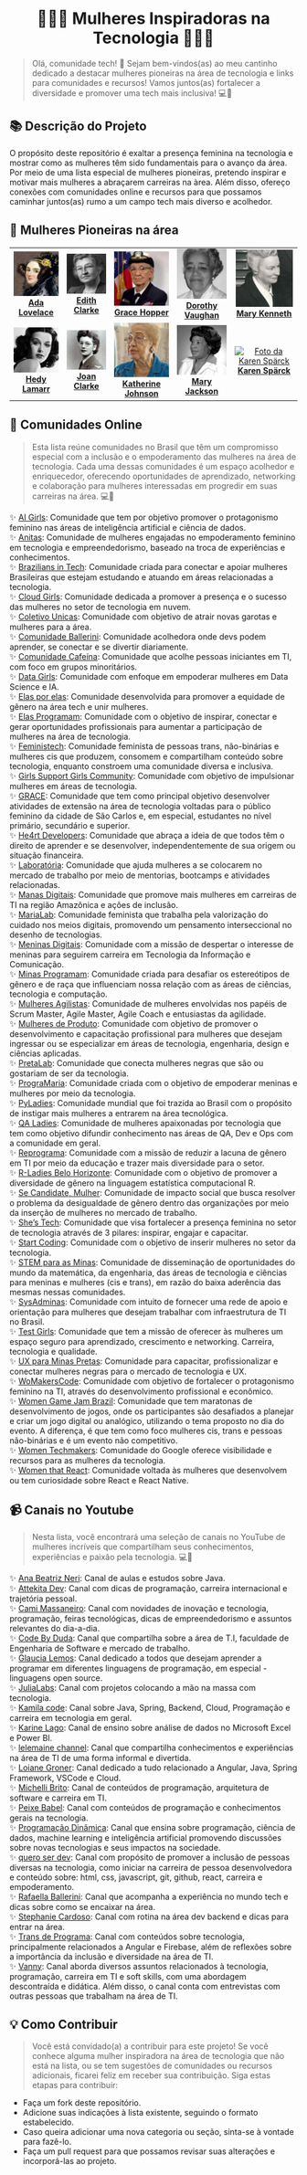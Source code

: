 <h1 align="center"> 👩🏽‍💻 Mulheres Inspiradoras na Tecnologia 👩🏽‍💻 </h1>

>Olá, comunidade tech! 👋 Sejam bem-vindos(as) ao meu cantinho dedicado a destacar mulheres pioneiras na área de tecnologia e links para comunidades e recursos! Vamos juntos(as) fortalecer a diversidade e promover uma tech mais inclusiva! 💻🚀

## 📚 Descrição do Projeto

O propósito deste repositório é exaltar a presença feminina na tecnologia e mostrar como as mulheres têm sido fundamentais para o avanço da área. Por meio de uma lista especial de mulheres pioneiras, pretendo inspirar e motivar mais mulheres a abraçarem carreiras na àrea. Além disso, ofereço conexões com comunidades online e recursos para que possamos caminhar juntos(as) rumo a um campo tech mais diverso e acolhedor.

## 📜 Mulheres Pioneiras na área 

<table>
<tbody>
<tr>
    <td align = "center">
      <a href="https://pt.wikipedia.org/wiki/Ada_Lovelace">
        <img src="https://github.com/talytam/mulheres-inspiradoras-na-tecnologia/blob/main/img/01-AdaLovelace.png" width="100px;" alt="Foto da Ada Lovelace"/><br>
        <b>Ada Lovelace</b>
    </a>
    </td>
    <td align = "center">
      <a href="https://pt.wikipedia.org/wiki/Edith_Clarke">
        <img src="https://github.com/talytam/mulheres-inspiradoras-na-tecnologia/blob/main/img/02-EdithClarke.png" width="100px;" alt="Foto da Edith Clarke"/><br>
        <b>Edith Clarke</b>
    </a>
    </td>
    <td align = "center">
      <a href="https://pt.wikipedia.org/wiki/Grace_Hopper">
        <img src="https://github.com/talytam/mulheres-inspiradoras-na-tecnologia/blob/main/img/03-CommodoreGraceMHopper.png" width="100px;" alt="Foto da Grace Hopper"/><br>
        <b>Grace Hopper</b>
    </a>
    </td>
    <td align = "center">
      <a href="https://pt.wikipedia.org/wiki/Dorothy_Vaughan">
        <img src="https://github.com/talytam/mulheres-inspiradoras-na-tecnologia/blob/main/img/04-DorothyJohnsonVaughan.png" width="100px;" alt="Foto da Dorothy Vaughan"/><br>
        <b>Dorothy Vaughan</b>
    </a>
    </td>
    <td align = "center">
      <a href="https://pt.wikipedia.org/wiki/Mary_Kenneth_Keller">
        <img src="https://github.com/talytam/mulheres-inspiradoras-na-tecnologia/blob/main/img/05-MaryKennethKeller.png" width="100px;" alt="Foto da Mary Kenneth"/><br>
        <b>Mary Kenneth</b>
</tr>
<tr>
<td align = "center">
      <a href="https://pt.wikipedia.org/wiki/Hedy_Lamarr">
        <img src="https://github.com/talytam/mulheres-inspiradoras-na-tecnologia/blob/main/img/06-HedyLamarr.png" width="100px;" alt="Foto da Hedy Lamarr"/><br>
        <b>Hedy Lamarr</b>
    </a>
    </td>
    <td align = "center">
      <a href="https://pt.wikipedia.org/wiki/Joan_Clarke">
        <img src="https://github.com/talytam/mulheres-inspiradoras-na-tecnologia/blob/main/img/07-JoanClarke.png" width="100px;" alt="Foto da Joan Clarke"/><br>
        <b>Joan Clarke</b>
    </a>
    </td>
    <td align = "center">
      <a href="https://pt.wikipedia.org/wiki/Katherine_Johnson">
        <img src="https://github.com/talytam/mulheres-inspiradoras-na-tecnologia/blob/main/img/08-KatherineJohnson.png" width="100px;" alt="Foto da Katherine Johnson"/><br>
        <b>Katherine Johnson</b>
    </a>
    </td>
    <td align = "center">
      <a href="https://pt.wikipedia.org/wiki/Mary_Jackson">
        <img src="https://github.com/talytam/mulheres-inspiradoras-na-tecnologia/blob/main/img/09-MaryJackson.png" width="100px;" alt="Foto da Mary Jackson"/><br>
        <b>Mary Jackson</b>
      </a>
     </td>
    <td align = "center">
      <a href="https://pt.wikipedia.org/wiki/Karen_Sp%C3%A4rck_Jones">
        <img src="https://github.com/talytam/mulheres-inspiradoras-na-tecnologia/blob/main/img/10-KarenSp%C3%A4rckJones.png" width="100px;" alt="Foto da Karen Spärck"/><br>
        <b>Karen Spärck</b>
      </a>
     </td>
</tbody>
</tr>          
</table>

## 🤝 Comunidades Online

>Esta lista reúne comunidades no Brasil que têm um compromisso especial com a inclusão e o empoderamento das mulheres na área de tecnologia. Cada uma dessas comunidades é um espaço acolhedor e enriquecedor, oferecendo oportunidades de aprendizado, networking e colaboração para mulheres interessadas em progredir em suas carreiras na área. 💻🌈


✨ [AI Girls](https://aigirlsbr.github.io/): Comunidade que tem por objetivo promover o protagonismo feminino nas áreas de inteligência artificial e ciência de dados.<br>
✨ [Anitas](https://www.linkedin.com/company/anitas): Comunidade de mulheres engajadas no empoderamento feminino em tecnologia e empreendedorismo, baseado na troca de experiências e conhecimentos.<br>
✨ [Brazilians in Tech](https://braziliansintech.com/): Comunidade criada para conectar e apoiar mulheres Brasileiras que estejam estudando e atuando em áreas relacionadas a tecnologia.<br>
✨ [Cloud Girls](https://www.cloudgirls.com.br/): Comunidade dedicada a promover a presença e o sucesso das mulheres no setor de tecnologia em nuvem.<br>
✨ [Coletivo Unicas](https://coletivo-unicas.vercel.app/): Comunidade com objetivo de atrair novas garotas e mulheres para a área.<br>
✨ [Comunidade Ballerini](https://www.linkedin.com/company/comunidadeballerini/): Comunidade acolhedora onde devs podem aprender, se conectar e se divertir diariamente.<br>
✨ [Comunidade Cafeína](https://github.com/ComunidadeCafeina): Comunidade que acolhe pessoas iniciantes em TI, com foco em grupos minoritários.<br>
✨ [Data Girls](https://linktr.ee/DataGirls): Comunidade com enfoque em empoderar mulheres em Data Science e IA.<br>
✨ [Elas por elas](https://linktr.ee/elaspor): Comunidade desenvolvida para promover a equidade de gênero na área tech e unir mulheres.<br>
✨ [Elas Programam](https://www.elasprogramam.com.br/): Comunidade com o objetivo de inspirar, conectar e gerar oportunidades profissionais para aumentar a participação de mulheres na área de tecnologia.<br>
✨ [Feministech](https://feministech.com.br/): Comunidade feminista de pessoas trans, não-binárias e mulheres cis que produzem, consomem e compartilham conteúdo sobre tecnologia, enquanto constroem uma comunidade diversa e inclusiva.<br>
✨ [Girls Support Girls Community](https://linktr.ee/gsgcommunity): Comunidade com objetivo de impulsionar mulheres em áreas de tecnologia.<br>
✨ [GRACE](http://grace.icmc.usp.br/): Comunidade que tem como principal objetivo desenvolver atividades de extensão na área de tecnologia voltadas para o público feminino da cidade de São Carlos e, em especial, estudantes no nível primário, secundário e superior.<br>
✨ [He4rt Developers](https://heartdevs.com/): Comunidade que abraça a ideia de que todos têm o direito de aprender e se desenvolver, independentemente de sua origem ou situação financeira.<br>
✨ [Laboratória](https://linktr.ee/laboratoria_br): Comunidade que ajuda mulheres a se colocarem no mercado de trabalho por meio de mentorias, bootcamps e atividades relacionadas.<br>
✨ [Manas Digitais](https://linktr.ee/manasdigitais): Comunidade que promove mais mulheres em carreiras de TI na região Amazônica e ações de inclusão.<br>
✨ [MariaLab](https://www.marialab.org/): Comunidade feminista que trabalha pela valorização do cuidado nos meios digitais, promovendo um pensamento interseccional no desenho de tecnologias.<br>
✨ [Meninas Digitais](https://linktr.ee/meninasdigitaissbc): Comunidade com a missão de despertar o interesse de meninas para seguirem carreira em Tecnologia da Informação e Comunicação.<br>
✨ [Minas Programam](https://linktr.ee/minasprogramam): Comunidade criada para desafiar os estereótipos de gênero e de raça que influenciam nossa relação com as áreas de ciências, tecnologia e computação.<br>
✨ [Mulheres Agilistas](https://linktr.ee/MulheresAgilistas): Comunidade de mulheres envolvidas nos papéis de Scrum Master, Agile Master, Agile Coach e entusiastas da agilidade.<br>
✨ [Mulheres de Produto](https://mulheresdeproduto.com/): Comunidade com objetivo de promover o desenvolvimento e capacitação profissional para mulheres que desejam ingressar ou se especializar em áreas de tecnologia, engenharia, design e ciências aplicadas.<br>
✨ [PretaLab](https://linktr.ee/pretalab): Comunidade que conecta mulheres negras que são ou gostariam de ser da tecnologia.<br>
✨ [PrograMaria](https://vamosjuntes.programaria.org/links): Comunidade criada com o objetivo de empoderar meninas e mulheres por meio da tecnologia.<br>
✨ [PyLadies](https://linktr.ee/pyladiesbrasil): Comunidade mundial que foi trazida ao Brasil com o propósito de instigar mais mulheres a entrarem na área tecnológica.<br>
✨ [QA Ladies](https://linktr.ee/qaladies): Comunidade de mulheres apaixonadas por tecnologia que tem como objetivo difundir conhecimento nas áreas de QA, Dev e Ops com a comunidade em geral.<br>
✨ [Reprograma](https://linktr.ee/ReprogramaBr): Comunidade com a missão de reduzir a lacuna de gênero em TI por meio da educação e trazer mais diversidade para o setor.<br>
✨ [R-Ladies Belo Horizonte](https://linktr.ee/rladiesbh): Comunidade com o objetivo de promover a diversidade de gênero na linguagem estatística computacional R.<br>
✨ [Se Candidate, Mulher](https://ig.rdstation.com/secandidatemulher): Comunidade de impacto social que busca resolver o problema da desigualdade de gênero dentro das organizações por meio da inserção de mulheres no mercado de trabalho.<br>
✨ [She’s Tech](https://linktr.ee/shestech): Comunidade que visa fortalecer a presença feminina no setor de tecnologia através de 3 pilares: inspirar, engajar e capacitar.<br>
✨ [Start Coding](https://linktr.ee/startcoding): Comunidade com o objetivo de inserir mulheres no setor da tecnologia.<br>
✨ [STEM para as Minas](https://www.stemparaminas.com/): Comunidade de disseminação de oportunidades do mundo da matemática, da engenharia, das áreas de tecnologia e ciências  para meninas e mulheres (cis e trans), em razão do baixa aderência das mesmas nessas comunidades.<br>
✨ [SysAdminas](https://linktr.ee/sysadminas): Comunidade com intuito de fornecer uma rede de apoio e orientação para mulheres que desejam trabalhar com infraestrutura de TI no Brasil.<br>
✨ [Test Girls](https://testgirls.com.br/): Comunidade que tem a missão de oferecer às mulheres um espaço seguro para aprendizado, crescimento e networking. Carreira, tecnologia e qualidade.<br>
✨ [UX para Minas Pretas](https://linktr.ee/uxmpretas): Comunidade para capacitar, profissionalizar e conectar mulheres negras para o mercado de tecnologia e UX.<br>
✨ [WoMakersCode](https://linktr.ee/womakerscode): Comunidade com objetivo de fortalecer o protagonismo feminino na TI, através do desenvolvimento profissional e econômico.<br>
✨ [Women Game Jam Brazil](http://www.womengamejam.org/pt/): Comunidade que tem maratonas de desenvolvimento de jogos, onde os participantes são desafiados a planejar e criar um jogo digital ou analógico, utilizando o tema proposto no dia do evento. A diferença, é que tem como foco mulheres cis, trans e pessoas não-binárias e é um evento não competitivo.<br>
✨ [Women Techmakers](https://developers.google.com/womentechmakers): Comunidade do Google oferece visibilidade e recursos para as mulheres da tecnologia.<br>
✨ [Women that React](https://linktr.ee/womenthatreact): Comunidade voltada às mulheres que desenvolvem ou tem curiosidade sobre React e React Native.<br>

## 📹 Canais no Youtube

>Nesta lista, você encontrará uma seleção de canais no YouTube de mulheres incríveis que compartilham seus conhecimentos, experiências e paixão pela tecnologia. 💻💖


✨ [Ana Beatriz Neri](https://www.youtube.com/@AnaBeatrizNeriDev/): Canal de aulas e estudos sobre Java.<br>
✨ [Attekita Dev](https://www.youtube.com/@attekitadev): Canal com dicas de programação, carreira internacional e trajetória pessoal.<br>
✨ [Cami Massaneiro](https://www.youtube.com/@camimassaneiro1944): Canal com novidades de inovação e tecnologia, programação, feiras tecnológicas, dicas de empreendedorismo e assuntos relevantes do dia-a-dia.<br>
✨ [Code By Duda](https://www.youtube.com/@CodeByDuda): Canal que compartilha sobre a área de T.I, faculdade de Engenharia de Software e mercado de trabalho.<br>
✨ [Glaucia Lemos](https://www.youtube.com/@GlauciaLemos): Canal dedicado a todos que desejam aprender a programar em diferentes linguagens de programação, em especial - linguagens open source.<br>
✨ [JuliaLabs](https://www.youtube.com/@Julia_Labs): Canal com projetos colocando a mão na massa com tecnologia.<br>
✨ [Kamila code](https://www.youtube.com/@Kamilacode): Canal sobre Java, Spring, Backend, Cloud, Programação e carreira em tecnologia em geral.<br>
✨ [Karine Lago](https://www.youtube.com/@KarineLago): Canal de ensino sobre análise de dados no Microsoft Excel e Power BI.<br>
✨ [lelemaine channel](https://www.youtube.com/@lelemainechannel): Canal que compartilha conhecimentos e experiências na área de TI de uma forma informal e divertida.<br>
✨ [Loiane Groner](https://www.youtube.com/@loianegroner): Canal dedicado a tudo relacionado a Angular, Java, Spring Framework, VSCode e Cloud.<br>
✨ [Michelli Brito](https://www.youtube.com/@MichelliBrito): Canal de conteúdos de programação, arquitetura de software e carreira em TI.<br>
✨ [Peixe Babel](https://www.youtube.com/@PeixeBabel): Canal com conteúdos de programação e conhecimentos gerais na tecnologia.<br>
✨ [Programação Dinâmica](https://www.youtube.com/@pgdinamica): Canal que ensina sobre programação, ciência de dados, machine learning e inteligência artificial promovendo discussões sobre novas tecnologias e seus impactos na sociedade.<br>
✨ [quero ser dev](https://www.youtube.com/@queroserdev): Canal com propósito de promover a inclusão de pessoas diversas na tecnologia, como iniciar na carreira de pessoa desenvolvedora e conteúdo sobre: html, css, javascript, git, github, react, carreira e empoderamento.<br>
✨ [Rafaella Ballerini](https://www.youtube.com/@rafaellaballerini): Canal que acompanha a experiência no mundo tech e dicas sobre como se encaixar na área.<br>
✨ [Stephanie Cardoso](https://www.youtube.com/@dev_stephanie): Canal com rotina na área dev backend e dicas para entrar na área.<br>
✨ [Trans de Programa](https://www.youtube.com/@TransdePrograma): Canal com conteúdos sobre tecnologia, principalmente relacionados a Angular e Firebase, além de reflexões sobre a importância da inclusão e diversidade na área de TI.<br>
✨ [Vanny](https://www.youtube.com/@wonderwanny): Canal aborda diversos assuntos relacionados à tecnologia, programação, carreira em TI e soft skills, com uma abordagem descontraída e didática. Além disso, o canal conta com entrevistas com outras pessoas que trabalham na área de TI.<br>

## 💡 Como Contribuir 

>Você está convidado(a) a contribuir para este projeto! Se você conhece alguma mulher inspiradora na área de tecnologia que não está na lista, ou se tem sugestões de comunidades ou recursos adicionais, ficarei feliz em receber sua contribuição. Siga estas etapas para contribuir:

<ul>
  <li>Faça um fork deste repositório.</li>
  <li>Adicione suas indicações à lista existente, seguindo o formato estabelecido.</li>
  <li>Caso queira adicionar uma nova categoria ou seção, sinta-se à vontade para fazê-lo.</li>
  <li>Faça um pull request para que possamos revisar suas alterações e incorporá-las ao projeto.</li>
</ul>






